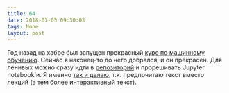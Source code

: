 ```yaml
---
title: 64
date: 2018-03-05 09:30:03
tags: None
layout: post
---
```


Год назад на хабре был запущен прекрасный [курс по машинному обучению](https://habrahabr.ru/company/ods/blog/322626/). Сейчас я наконец-то до него добрался, и он прекрасен. Для ленивых можно сразу идти в [репозиторий](https://github.com/Yorko/mlcourse_open/tree/master/jupyter_russian) и прорешивать Jupyter notebook'и. Я именно [так и делаю](https://github.com/orsinium/mlcourse/tree/master/mainwork), т.к. предпочитаю текст вместо лекций (а тем более интерактивный текст).
